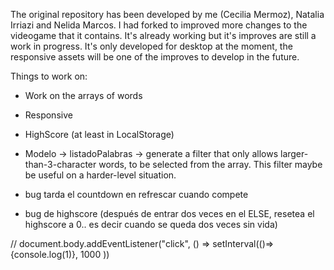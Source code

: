 The original repository has been developed by me (Cecilia Mermoz), Natalia Irriazi and Nelida Marcos. I had forked to improved more changes to the videogame that it contains. It's already working but it's improves are still a work in progress. It's only developed for desktop at the moment, the responsive assets will be one of the improves to develop in the future. 

Things to work on:

- Work on the arrays of words
- Responsive
- HighScore (at least in LocalStorage)
- Modelo -> listadoPalabras -> generate a filter that only allows larger-than-3-character words, to be selected from the array. This filter maybe be useful on a harder-level situation.

- bug tarda el countdown en refrescar cuando compete
- bug de highscore (después de entrar dos veces en el ELSE, resetea el highscore a 0.. es decir cuando se queda dos veces sin vida)


// document.body.addEventListener("click", () => setInterval(()=> {console.log(1)}, 1000 ))
